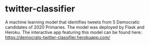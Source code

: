 # twitter-classifier
A machine learning model that identifies tweets from 5 Democratic candidates of 2020 Primaries.
The model was deployed by Flask and Heroku.
The interactive app featuring this model can be found here: https://democrats-twitter-classifier.herokuapp.com/

